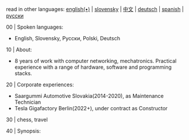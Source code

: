read in other languages: [english(•)](https://github.com/samuelPapranec/samuelPapranec/blob/main/README.md/) | [slovensky](https://github.com/samuelPapranec/samuelPapranec/blob/main/README_sk.md/) | [中文](https://github.com/samuelPapranec/samuelPapranec/blob/main/README_cn.md/) | [deutsch](https://github.com/samuelPapranec/samuelPapranec/blob/main/README_cn.md/) | [spanish](https://github.com/samuelPapranec/samuelPapranec/blob/main/README_cn.md/) | [русски](https://github.com/samuelPapranec/samuelPapranec/blob/main/README_ru.md/) 
<p align=“center”>

00 | Spoken languages:
* English, Slovensky, Pусски, Polski, Deutsch 

10 | About: 
* 8 years of work with computer networking, mechatronics. Practical experience with a range of hardware, software and programming stacks.

20 | Corporate experiences: 
* Saargummi Automotive Slovakia(2014-2020),  as Maintenance Technician
* Tesla Gigafactory Berlin(2022+),  under contract as Constructor

30 |  chess, travel
    
40 | Synopsis: 
